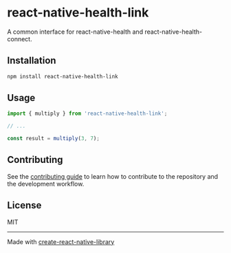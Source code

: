 # react-native-health-link

A common interface for react-native-health and react-native-health-connect.

## Installation

```sh
npm install react-native-health-link
```

## Usage


```js
import { multiply } from 'react-native-health-link';

// ...

const result = multiply(3, 7);
```


## Contributing

See the [contributing guide](CONTRIBUTING.md) to learn how to contribute to the repository and the development workflow.

## License

MIT

---

Made with [create-react-native-library](https://github.com/callstack/react-native-builder-bob)
